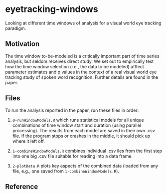 # eyetracking-windows

Looking at different time windows of analysis for a visual world eye tracking
paradigm.

## Motivation

The time window to-be-modeled is a critically important part of time series analysis, but seldom receives direct study. We set out to empirically test how the time window selection (i.e., the data to be modeled) afffect parameter estimates and p values in the context of a real visual world eye tracking study of spoken word recognition. Further details are found in the paper.


## Files

To run the analysis reported in the paper, run these files in order:

1. `0-runWindowModels.R` which runs statistical models for all unique combinations of time window start and duration (using parallel processing). The results from each model are saved in their own .csv file. If the program stops or crashes in the middle, it should pick up where it left off.

2. `1-combineWindowModels.R` combines individual .csv iles from the first step into one big .csv file suitable for reading into a data frame.

3. `2-plotData.R` plots key aspects of the combined data (loaded from any file, e.g., one saved from `1-combineWindowModels.R`).



## Reference
